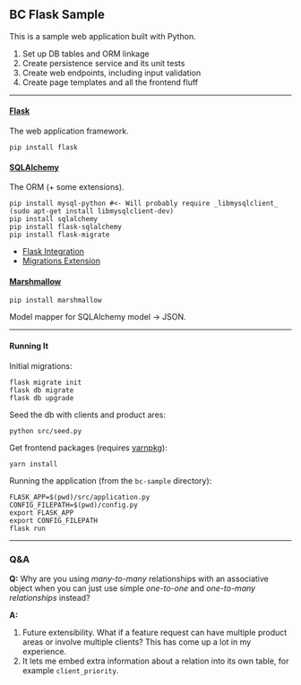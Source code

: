 ## BC Flask Sample
This is a sample web application built with Python.

1. Set up DB tables and ORM linkage
2. Create persistence service and its unit tests
3. Create web endpoints, including input validation
4. Create page templates and all the frontend fluff

---

#### [Flask](http://flask.pocoo.org/docs/0.12/quickstart/)
The web application framework.

```
pip install flask
```

#### [SQLAlchemy](https://www.sqlalchemy.org/)
The ORM (+ some extensions).

```
pip install mysql-python #<- Will probably require _libmysqlclient_ (sudo apt-get install libmysqlclient-dev)
pip install sqlalchemy
pip install flask-sqlalchemy
pip install flask-migrate
```

- [Flask Integration](http://flask.pocoo.org/docs/0.12/quickstart/)
- [Migrations Extension](https://flask-migrate.readthedocs.io/en/latest/)

#### [Marshmallow](https://marshmallow.readthedocs.io/en/latest/)

```
pip install marshmallow
```

Model mapper for SQLAlchemy model -> JSON.

---

#### Running It

Initial migrations:
```
flask migrate init
flask db migrate
flask db upgrade
```

Seed the db with clients and product ares:
```
python src/seed.py
```

Get frontend packages (requires [yarnpkg](https://yarnpkg.com/lang/en/docs/install/)):
```
yarn install
```

Running the application (from the `bc-sample` directory):
```
FLASK_APP=$(pwd)/src/application.py
CONFIG_FILEPATH=$(pwd)/config.py
export FLASK_APP
export CONFIG_FILEPATH
flask run
```

---

### Q&A
**Q:**
Why are you using _many-to-many_ relationships with an associative object when you can just use simple _one-to-one_ and _one-to-many relationships_ instead?

**A:**
1. Future extensibility. What if a feature request can have multiple product areas or involve multiple clients? This has come up a lot in my experience.
2. It lets me embed extra information about a relation into its own table, for example `client_priority`.